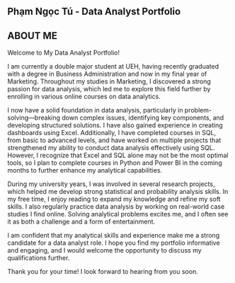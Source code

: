 Phạm Ngọc Tú - Data Analyst Portfolio
----------------------------------------------------------------------------
ABOUT ME
----------------------------------------------------------------------------
Welcome to My Data Analyst Portfolio!

I am currently a double major student at UEH, having recently graduated with a degree in Business Administration and now in my final year of Marketing. Throughout my studies in Marketing, I discovered a strong passion for data analysis, which led me to explore this field further by enrolling in various online courses on data analytics.

I now have a solid foundation in data analysis, particularly in problem-solving—breaking down complex issues, identifying key components, and developing structured solutions. I have also gained experience in creating dashboards using Excel. Additionally, I have completed courses in SQL, from basic to advanced levels, and have worked on multiple projects that strengthened my ability to conduct data analysis effectively using SQL. However, I recognize that Excel and SQL alone may not be the most optimal tools, so I plan to complete courses in Python and Power BI in the coming months to further enhance my analytical capabilities.

During my university years, I was involved in several research projects, which helped me develop strong statistical and probability analysis skills. In my free time, I enjoy reading to expand my knowledge and refine my soft skills. I also regularly practice data analysis by working on real-world case studies I find online. Solving analytical problems excites me, and I often see it as both a challenge and a form of entertainment.

I am confident that my analytical skills and experience make me a strong candidate for a data analyst role. I hope you find my portfolio informative and engaging, and I would welcome the opportunity to discuss my qualifications further.

Thank you for your time! I look forward to hearing from you soon.
